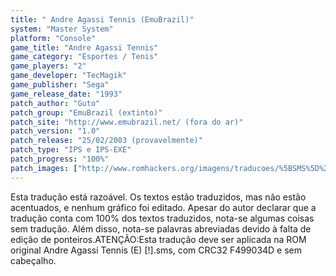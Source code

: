 ```yaml
---
title: " Andre Agassi Tennis (EmuBrazil)"
system: "Master System"
platform: "Console"
game_title: "Andre Agassi Tennis"
game_category: "Esportes / Tenis"
game_players: "2"
game_developer: "TecMagik"
game_publisher: "Sega"
game_release_date: "1993"
patch_author: "Guto"
patch_group: "EmuBrazil (extinto)"
patch_site: "http://www.emubrazil.net/ (fora do ar)"
patch_version: "1.0"
patch_release: "25/02/2003 (provavelmente)"
patch_type: "IPS e IPS-EXE"
patch_progress: "100%"
patch_images: ["http://www.romhackers.org/imagens/traducoes/%5BSMS%5D%20Andre%20Agassi%20Tennis%20-%20EmuBrazil%20-%201.png","http://www.romhackers.org/imagens/traducoes/%5BSMS%5D%20Andre%20Agassi%20Tennis%20-%20EmuBrazil%20-%202.png","http://www.romhackers.org/imagens/traducoes/%5BSMS%5D%20Andre%20Agassi%20Tennis%20-%20EmuBrazil%20-%203.png"]
---
```

Esta tradução está razoável. Os textos estão traduzidos, mas não estão acentuados, e nenhum gráfico foi editado. Apesar do autor declarar que a tradução conta com 100% dos textos traduzidos, nota-se algumas coisas sem tradução. Além disso, nota-se palavras abreviadas devido à falta de edição de ponteiros.ATENÇÃO:Esta tradução deve ser aplicada na ROM original Andre Agassi Tennis (E) [!].sms, com CRC32 F499034D e sem cabeçalho.